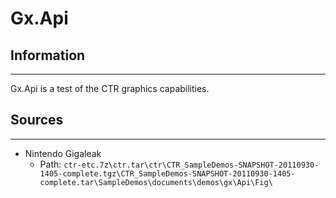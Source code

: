 # Gx.Api

## Information
---
Gx.Api is a test of the CTR graphics capabilities.

## Sources
---
- Nintendo Gigaleak
    - Path: ``ctr-etc.7z\ctr.tar\ctr\CTR_SampleDemos-SNAPSHOT-20110930-1405-complete.tgz\CTR_SampleDemos-SNAPSHOT-20110930-1405-complete.tar\SampleDemos\documents\demos\gx\Api\Fig\``